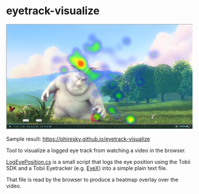 # eyetrack-visualize

![Screenshot](/example/screenshot.png)

Sample result: https://phiresky.github.io/eyetrack-visualize

Tool to visualize a logged eye track from watching a video in the browser.


[LogEyePosition.cs](LogEyePosition.cs) is a small script that logs the eye position using the Tobii SDK and a Tobii Eyetracker (e.g. [EyeX](http://www.tobii.com/eye-experience)) into a simple plain text file.

That file is read by the browser to produce a heatmap overlay over the video.
